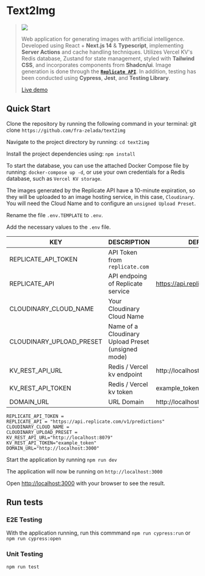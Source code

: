 

# Text2Img

> <p><a href="https://text2img-replicate.vercel.app/" title="Redirect to Text2Img">
> <img
> src="https://res.cloudinary.com/dwvkka6mz/image/upload/v1706815856/captura-text2img_svrq8t.png"></a></p>
>
> Web application for generating images with artificial intelligence. Developed using React + **Next.js 14** & **Typescript**, implementing **Server Actions** and cache handling techniques. Utilizes Vercel KV's Redis database, Zustand for state management, styled with **Tailwind CSS**, and incorporates components from **Shadcn/ui**. Image generation is done through the **[`Replicate API`](https://replicate.com/)**.  In addition, testing has been conducted using **Cypress**, **Jest**, and **Testing Library**.
>
> [Live demo](https://text2img-replicate.vercel.app/)





## Quick Start


Clone the repository by running the following command in your terminal: git clone `https://github.com/fra-zelada/text2img`

Navigate to the project directory by running: `cd text2img`

Install the project dependencies using: `npm install`

To start the database, you can use the attached Docker Compose file by running: `docker-compose up -d`, or use your own credentials for a Redis database, such as `Vercel KV storage`.

The images generated by the Replicate API have a 10-minute expiration, so they will be uploaded to an image hosting service, in this case, `Cloudinary`. You will need the Cloud Name and to configure an `unsigned Upload Preset`.

Rename the file `.env.TEMPLATE` to `.env`.

Add the necessary values to the `.env` file.




| KEY                      | DESCRIPTION  | DEFAULT VALUE|
|--------------------------|--------------|--------------|
| REPLICATE_API_TOKEN      | API Token from `replicate.com`  |    |
| REPLICATE_API            | API endpoing of Replicate service | https://api.replicate.com/v1/predictions   |
| CLOUDINARY_CLOUD_NAME    | Your Cloudinary Cloud Name |    |
| CLOUDINARY_UPLOAD_PRESET | Name of a Cloudinary Upload Preset (unsigned mode)  |    |
| KV_REST_API_URL          | Redis / Vercel kv endpoint  |  http://localhost:8079  |
| KV_REST_API_TOKEN        | Redis / Vercel kv token  |  example_token  |
| DOMAIN_URL               | URL Domain  | http://localhost:3000   |

```
REPLICATE_API_TOKEN =
REPLICATE_API = "https://api.replicate.com/v1/predictions"
CLOUDINARY_CLOUD_NAME =
CLOUDINARY_UPLOAD_PRESET =
KV_REST_API_URL="http://localhost:8079"
KV_REST_API_TOKEN="example_token"
DOMAIN_URL="http://localhost:3000"
```

Start the application by running `npm run dev`

The application will now be running on `http://localhost:3000`

Open [http://localhost:3000](http://localhost:3000) with your browser to see the result.

## Run tests

### E2E Testing

With the application running, run this commmand `npm run cypress:run` or `npm run cypress:open`

### Unit Testing

`npm run test`



